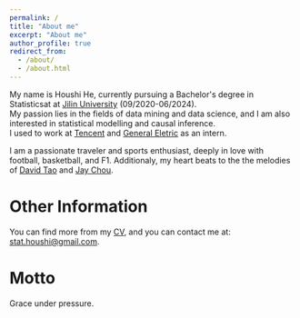 ```yaml
---
permalink: /
title: "About me"
excerpt: "About me"
author_profile: true
redirect_from: 
  - /about/
  - /about.html
---
```

My name is Houshi He, currently pursuing a Bachelor's degree in Statisticsat at [Jilin University](https://www.jlu.edu.cn/) (09/2020-06/2024). \
My passion lies in the fields of data mining and data science, and I am also interested in statistical modelling and causal inference. \
I used to work at [Tencent](https://www.tencent.com/en-us/) and [General Eletric](https://www.ge.com/) as an intern.


I am a passionate traveler and sports enthusiast, deeply in love with football, basketball, and F1. Additionaly, my heart beats to the the melodies of [David Tao](https://open.spotify.com/artist/40tNK2YedBV2jRFAHxpifB) and [Jay Chou](https://open.spotify.com/artist/2elBjNSdBE2Y3f0j1mjrql). 

<!-- Education
======
Bachelor of Science degree in statistics from School of Mathematics at [Jilin University](https://www.jlu.edu.cn/) (09/2020-06/2024).

Research Assistant at [University of Victoria](https://www.uvic.ca/) under the supervision of [Dr. Xuekui Zhang](https://ubcxzhang.github.io/) (08/2023-11/2023).
 -->
Other Information
======
You can find more from my [CV](http://rathhehs.github.io/files/CV_Houshi_He.pdf), and you can contact me at: [stat.houshi@gmail.com](stat.houshi@gmail.com).

Motto
======
Grace under pressure.